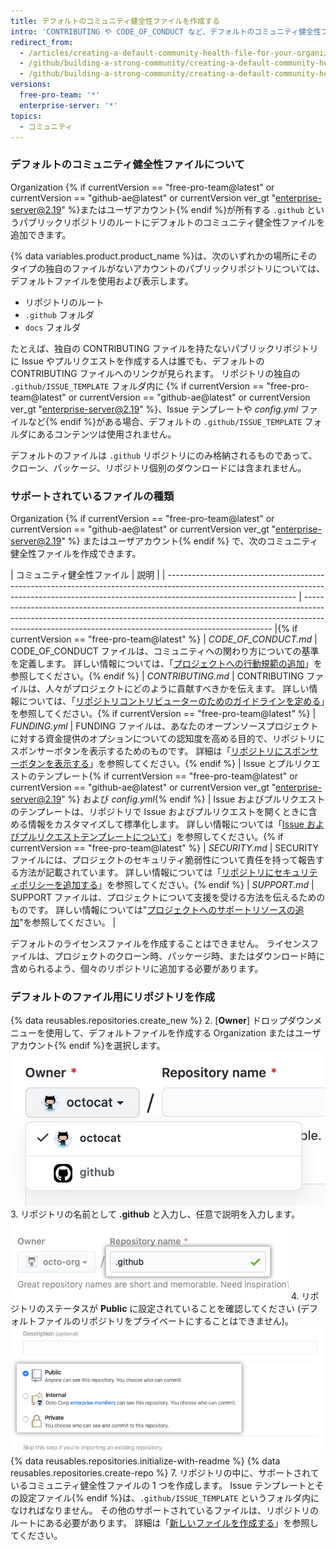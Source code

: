 ```yaml
---
title: デフォルトのコミュニティ健全性ファイルを作成する
intro: 'CONTRIBUTING や CODE_OF_CONDUCT など、デフォルトのコミュニティ健全性ファイルを作成できます。 デフォルトのファイルは、そのような独自ファイルを持たないあらゆるパブリックリポジトリに使用されます。'
redirect_from:
  - /articles/creating-a-default-community-health-file-for-your-organization
  - /github/building-a-strong-community/creating-a-default-community-health-file-for-your-organization
  - /github/building-a-strong-community/creating-a-default-community-health-file
versions:
  free-pro-team: '*'
  enterprise-server: '*'
topics:
  - コミュニティ
---
```


### デフォルトのコミュニティ健全性ファイルについて

Organization {% if currentVersion == "free-pro-team@latest" or currentVersion == "github-ae@latest" or currentVersion ver_gt "enterprise-server@2.19" %}またはユーザアカウント{% endif %}が所有する `.github` というパブリックリポジトリのルートにデフォルトのコミュニティ健全性ファイルを追加できます。

{% data variables.product.product_name %}は、次のいずれかの場所にそのタイプの独自のファイルがないアカウントのパブリックリポジトリについては、デフォルトファイルを使用および表示します。
- リポジトリのルート
- `.github` フォルダ
- `docs` フォルダ

たとえば、独自の CONTRIBUTING ファイルを持たないパブリックリポジトリに Issue やプルリクエストを作成する人は誰でも、デフォルトの CONTRIBUTING ファイルへのリンクが見られます。 リポジトリの独自の `.github/ISSUE_TEMPLATE` フォルダ内に
{% if currentVersion == "free-pro-team@latest" or currentVersion == "github-ae@latest" or currentVersion ver_gt "enterprise-server@2.19" %}、Issue テンプレートや *config.yml* ファイルなど{% endif %}がある場合、デフォルトの `.github/ISSUE_TEMPLATE` フォルダにあるコンテンツは使用されません。

デフォルトのファイルは `.github` リポジトリにのみ格納されるものであって、クローン、パッケージ、リポジトリ個別のダウンロードには含まれません。

### サポートされているファイルの種類

Organization {% if currentVersion == "free-pro-team@latest" or currentVersion == "github-ae@latest" or currentVersion ver_gt "enterprise-server@2.19" %} またはユーザアカウント{% endif %} で、次のコミュニティ健全性ファイルを作成できます。

| コミュニティ健全性ファイル                                                                                                                                                                                | 説明                                                                                                                                                                                                                                 |
| -------------------------------------------------------------------------------------------------------------------------------------------------------------------------------------------- | ---------------------------------------------------------------------------------------------------------------------------------------------------------------------------------------------------------------------------------- |{% if currentVersion == "free-pro-team@latest" %}
| *CODE_OF_CONDUCT.md*                                                                                                                                                                       | CODE_OF_CONDUCT ファイルは、コミュニティへの関わり方についての基準を定義します。 詳しい情報については、「[プロジェクトへの行動規範の追加](/articles/adding-a-code-of-conduct-to-your-project/)」を参照してください。{% endif %}
| *CONTRIBUTING.md*                                                                                                                                                                            | CONTRIBUTING ファイルは、人々がプロジェクトにどのように貢献すべきかを伝えます。 詳しい情報については、「[リポジトリコントリビューターのためのガイドラインを定める](/articles/setting-guidelines-for-repository-contributors/)」を参照してください。{% if currentVersion == "free-pro-team@latest" %}
| *FUNDING.yml*                                                                                                                                                                                | FUNDING ファイルは、あなたのオープンソースプロジェクトに対する資金提供のオプションについての認知度を高める目的で、リポジトリにスポンサーボタンを表示するためのものです。 詳細は「[リポジトリにスポンサーボタンを表示する](/articles/displaying-a-sponsor-button-in-your-repository)」を参照してください。{% endif %}
| Issue とプルリクエストのテンプレート{% if currentVersion == "free-pro-team@latest" or currentVersion == "github-ae@latest" or currentVersion ver_gt "enterprise-server@2.19" %} および *config.yml*{% endif %} | Issue およびプルリクエストのテンプレートは、リポジトリで Issue およびプルリクエストを開くときに含める情報をカスタマイズして標準化します。 詳しい情報については「[Issue およびプルリクエストテンプレートについて](/articles/about-issue-and-pull-request-templates/)」を参照してください。{% if currentVersion == "free-pro-team@latest" %}
| *SECURITY.md*                                                                                                                                                                                | SECURITY ファイルには、プロジェクトのセキュリティ脆弱性について責任を持って報告する方法が記載されています。 詳しい情報については「[リポジトリにセキュリティポリシーを追加する](/articles/adding-a-security-policy-to-your-repository)」を参照してください。{% endif %}
| *SUPPORT.md*                                                                                                                                                                                 | SUPPORT ファイルは、プロジェクトについて支援を受ける方法を伝えるためのものです。 詳しい情報については"[プロジェクトへのサポートリソースの追加](/articles/adding-support-resources-to-your-project/)"を参照してください。                                                                                      |

デフォルトのライセンスファイルを作成することはできません。 ライセンスファイルは、プロジェクトのクローン時、パッケージ時、またはダウンロード時に含められるよう、個々のリポジトリに追加する必要があります。

### デフォルトのファイル用にリポジトリを作成

{% data reusables.repositories.create_new %}
2. [**Owner**] ドロップダウンメニューを使用して、デフォルトファイルを作成する Organization またはユーザアカウント{% endif %}を選択します。 ![[Owner] ドロップダウンメニュー](/assets/images/help/repository/create-repository-owner.png)
3. リポジトリの名前として **.github** と入力し、任意で説明を入力します。 ![リポジトリ作成フィールド](/assets/images/help/repository/default-file-repository-name.png)
4. リポジトリのステータスが **Public** に設定されていることを確認してください (デフォルトファイルのリポジトリをプライベートにすることはできません)。 ![プライベートまたはパブリックのステータスを選択するラジオボタン](/assets/images/help/repository/create-repository-public-private.png)
{% data reusables.repositories.initialize-with-readme %}
{% data reusables.repositories.create-repo %}
7. リポジトリの中に、サポートされているコミュニティ健全性ファイルの 1 つを作成します。 Issue テンプレートとその設定ファイル{% endif %}は、`.github/ISSUE_TEMPLATE` というフォルダ内になければなりません。 その他のサポートされているファイルは、リポジトリのルートにある必要があります。 詳細は「[新しいファイルを作成する](/articles/creating-new-files/)」を参照してください。

